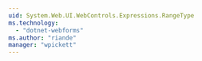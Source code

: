 ```yaml
---
uid: System.Web.UI.WebControls.Expressions.RangeType
ms.technology: 
  - "dotnet-webforms"
ms.author: "riande"
manager: "wpickett"
---
```

